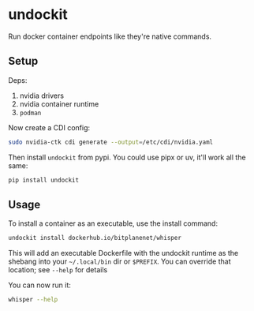 # undockit

Run docker container endpoints like they're native commands.

## Setup

Deps:

1. nvidia drivers
2. nvidia container runtime
3. `podman`

Now create a CDI config:

```bash
sudo nvidia-ctk cdi generate --output=/etc/cdi/nvidia.yaml
```

Then install `undockit` from pypi. You could use pipx or uv, it'll work all
the same:

```bash
pip install undockit
```

## Usage

To install a container as an executable, use the install command:

```bash
undockit install dockerhub.io/bitplanenet/whisper
```

This will add an executable Dockerfile with the undockit runtime as the shebang
into your `~/.local/bin` dir or `$PREFIX`. You can override that location;
see `--help` for details

You can now run it:

```bash
whisper --help
```
